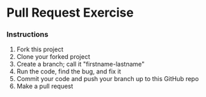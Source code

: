 # Pull Request Exercise
### Instructions
1. Fork this project
2. Clone your forked project
3. Create a branch; call it "firstname-lastname"
4. Run the code, find the bug, and fix it
5. Commit your code and push your branch up to this GitHub repo
6. Make a pull request
